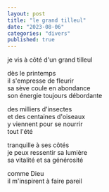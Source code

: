 ```yaml
---
layout: post
title: "le grand tilleul"
date: "2023-08-06"
categories: "divers"
published: true
---
```


je vis à côté d'un grand tilleul  

dès le printemps  
il s'empresse de fleurir  
sa sève coule en abondance  
son énergie toujours débordante  

des milliers d'insectes  
et des centaines d'oiseaux  
y viennent pour se nourrir  
tout l'été  

tranquille à ses côtés  
je peux ressentir sa lumière  
sa vitalité et sa générosité  

comme Dieu  
il m'inspirent à faire pareil  
